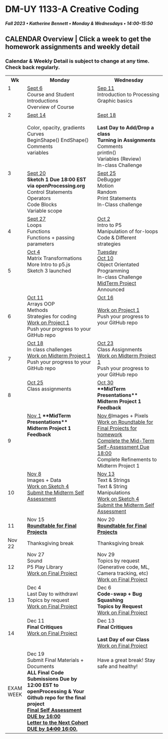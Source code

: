 # DM-UY 1133-A Creative Coding
##### Fall 2023 • Katherine Bennett • Monday & Wednesdays • 14:00-15:50

## CALENDAR Overview | Click a week to get the homework assignments and weekly detail
### Calendar & Weekly Detail is subject to change at any time. Check back regularly.

<table>
<tr>
	<th width="4%">Wk</th> 
	<th width="48%">Monday</th> 
	<th width="48%">Wednesday</th> 
</tr>
<tr>
	<td valign="top">1</td>
	<td valign="top"><a href="week_1_detail.md">Sept 6</a><br>Course and Student Introductions<br>Overview of Course<br></td>
	<td valign="top"><a href="week_1_detail.md">Sep 11</a><br>Introduction to Processing <br>Graphic basics <br></td>
</tr>
<tr>
	<td valign="top"> 2 </td>
	<td valign="top"><a href="week_2_detail.md">Sept 14 <br> <br> </a>Color, opacity, gradients <br> Curves <br> BeginShape() EndShape() <br>Comments <br> variables <br></td>
    <td valign="top"><a href="week_2_detail.md">Sept 18</a><br><strong><br>Last Day to Add/Drop a class <br> Turning in Assignments</strong>
	Comments<br>
    println()<br>
	Variables (Review)<br>
	In-class Challenge<br></td>
</tr>
<tr>
	<td valign="top"> 3 </td>
	<td valign="top"><a href="week_3_detail.md">Sept 20</a><br> <strong> Sketch 1 Due 18:00 EST via openProcessing.org</strong><br>Control Statements<br>Operators<br>Code Blocks<br> Variable scope <br>
	</td>
	<td valign="top"><a href="week_3_detail.md">Sept 25</a><br>DeBugger<br>Motion<br>Random<br>Print Statements<br>In-Class challenge<br>
	</td>
</tr>
<tr>
<td>4</td>
	<td valign="top"><a href="week_4_detail.md">Sept 27</a><br>
	Loops <br>
	Functions <br>
	Functions + passing parameters<br>
	</td>
	<td valign="top"><a href="week_4_detail.md">Oct 2</a><br>
	Intro to P5 <br> 
	Manipulation of for-loops<br>
	Code & Different strategies<br>
	</td>
</tr>

<tr>
	<td>5</td>
	<td valign="top"><a href="week_5_detail.md">Oct 4</a><br>Matrix Transformations <br> 
	More Intro to p5.js<br> 
	Sketch 3 launched<br>
</td>
	<td valign="top"><a href="week_5_detail.md">Tuesday <br> Oct 10</a><br>
		Object Orientated Programming <br>
		In-class Challenge<br>
		<a href = "MidTermProject.md"> MidTerm Project </a> Announced <br>
	</td>
</tr>
<tr>
	<td> 6 </td>
	<td valign="top"><a href="week_6_detail.md">Oct 11</a><br>Arrays
		OOP <br>
		Methods <br>
		Strategies for coding <br>
	 <a href = "MidTermProject.md"> Work on Project 1 </a> <br>
        Push your progress to your GitHub repo</td>
	<td valign="top"><a href="week_6_detail.md">Oct 16</a><br>  <br>
	<a href = "MidTermProject.mdd"> Work on Project 1 </a> <br>
        Push your progress to your GitHub repo </td>
</tr>
<tr>
	<td> 7 </td>
	<td valign="top"><a href="week_7_detail.md">Oct 18</a><br>In class challenges <br><a href = "MidTermProject.md"> Work on Midterm Project 1 </a> <br>
        Push your progress to your GitHub repo </td>
	<td valign = "top"> <a href="week_7_detail.md">Oct 23</a><br> Class Assignments <br>
	<a href = "MidTermProject.md"> Work on Midterm Project 1 </a> <br>
        Push your progress to your GitHub repo </td>
</tr>
<td>8</td>
	<td valign="top"><a href="week_8_detail.md">Oct 25</a><br> 
	Class assignments
	</td>
	<td valign="top"><a href="week_8_detail.md">Oct 30</a><br>
	<strong>**MidTerm Presentations** <br>Midterm Project 1 Feedback <br></strong> </td>
</tr>
<tr>
	<td> 9 </td>
	<td valign="top"><a href="week_9_detail.md">Nov 1</a>	<strong>**MidTerm Presentations** <br>Midterm Project 1 Feedback <br></strong> 
	</td>
	<td valign="top"><a href="week_9_detail.md">Nov 6</a>Images + Pixels<br><a href = "RoundTable.md">Work on Roundtable for Final Projects for homework</a> <br>
		<a href = "Mid_Term_Self_Assessment.md"> Complete the Mid-Term Self-Assessment  Due 18:00 </a><br>
		Complete Refinements to Midterm Project 1 </a><br>
	</td>
</tr>
<tr>
	<td>10</td>
	<td valign="top"><a href="week_10_detail.md"> Nov 8</a><br> Images + Data<br>
		<a href = "Sketch_4.md"> Work on Sketch 4 </a> <br>
		<a href = "Mid_Term_Self_Assessment.md">Submit the Midterm Self Assessment </a><br>
	</td>
	<td valign="top"><a href="week_10_detail.md">Nov 13</a><br> Text & Strings <br>Text & String Manipulations	 <br>
		<a href = "Sketch_4.md"> Work on Sketch 4 </a><br>
		<a href = "Mid_Term_Self_Assessment.md">Submit the Midterm Self Assessment </a><br>
	</td>	
</tr>
<tr>
	<td>11</td>
	<td valign="top">Nov 15<br><a href = "RoundTable.md"> <strong> Roundtable for Final Projects</a></strong> <br>	
	</td>
	<td valign="top">Nov 20<br><a href = "RoundTable.md"> <strong> Roundtable for Final Projects</a></strong> <br>
	</td>
</tr>
<tr>
	<td> Nov 22 </td>
	<td>Thanksgiving break  </td>
	<td> Thanksgiving break </td>
	</tr>
<tr>
	<td>12</td>
	<td valign="top">Nov 27<br>Sound<br>P5 Play Library<br>
    <a href = "Final_Project.md">Work on Final Project</a> <br>
	</td>
	<td valign="top">Nov 29<br>Topics by request (Generative code, ML, Camera tracking, etc)<br>
		<a href = "Final_Project.md">Work on Final Project</a> <br>
	</td>
</tr>
<tr>	
	<td>13</td><td valign="top">Dec 4<br> Last Day to withdrawl <br>
	Topics by request<br></strong>	
	<a href = "Final_Project.md">Work on Final Project</a> <br>
	</td>
	<td valign="top">Dec 6<br><strong>
		Code-swap + Bug Squashing <br>
		Topics by Request <br></strong>
	<a href = "Final_Project.md">Work on Final Project</a> </td>
</tr>
<tr>	
	<td>14</td><td valign="top">Dec 11<br><strong>Final Critiques </strong><br><a href = "Final_Project.md">Work on Final Project</a> <br></td>
	<td valign="top">Dec 13<br><strong>Final Critiques <br> <br> Last Day of our Class</strong>  <br><a href = "Final_Project.md">Work on Final Project</a> <br>
	</td>
</tr>
<tr><td>EXAM WEEK</td>	
	<td valign="top">Dec 19<br>Submit Final Materials + Documents <br> <strong>ALL Final Code Submissions Due by 12:00 EST to openProcessing & Your Github repo for the final project<br> <a href = "Final_Deliverables.md">Final Self Assessment DUE by 16:00<br>
	Letter to the Next Cohort DUE by <s>14:00</s> 16:00.</td> </a><td valign="top"> <br>Have a great break! Stay safe and healthy!<br></strong> 
	</td>
</tr>	
</table>
